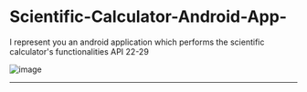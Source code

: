 # Scientific-Calculator-Android-App-

I represent you an android application which performs the scientific calculator's functionalities
API 22-29

![image](https://user-images.githubusercontent.com/101429756/206939048-1efe7e9a-c479-48ed-b1c9-162b3ee56e22.png)



- - - -

